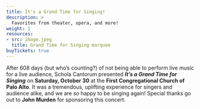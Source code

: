 ```yaml
---
title: It's a Grand Time for Singing!
description: >
  Favorites from theater, opera, and more!
weight: 1
resources:
- src: image.jpeg
  title: Grand Time for Singing marquee
buyTickets: true
---
```

After 608 days (but who&rsquo;s counting?) of not being able to perform live music for a live audience, Schola Cantorum presented
**_It&rsquo;s a Grand Time for Singing_** on **Saturday, October 30** at the **First Congregational Church of
Palo Alto**. It was a tremendous, uplifting experience for singers and audience alike, and we are _so_ happy to be singing again! Special
thanks go out to **John Murden** for sponsoring this concert.

